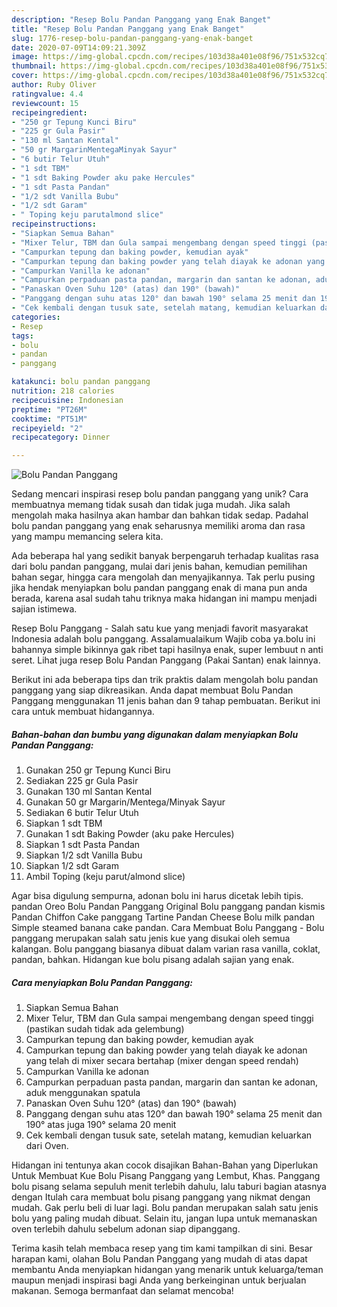 ```yaml
---
description: "Resep Bolu Pandan Panggang yang Enak Banget"
title: "Resep Bolu Pandan Panggang yang Enak Banget"
slug: 1776-resep-bolu-pandan-panggang-yang-enak-banget
date: 2020-07-09T14:09:21.309Z
image: https://img-global.cpcdn.com/recipes/103d38a401e08f96/751x532cq70/bolu-pandan-panggang-foto-resep-utama.jpg
thumbnail: https://img-global.cpcdn.com/recipes/103d38a401e08f96/751x532cq70/bolu-pandan-panggang-foto-resep-utama.jpg
cover: https://img-global.cpcdn.com/recipes/103d38a401e08f96/751x532cq70/bolu-pandan-panggang-foto-resep-utama.jpg
author: Ruby Oliver
ratingvalue: 4.4
reviewcount: 15
recipeingredient:
- "250 gr Tepung Kunci Biru"
- "225 gr Gula Pasir"
- "130 ml Santan Kental"
- "50 gr MargarinMentegaMinyak Sayur"
- "6 butir Telur Utuh"
- "1 sdt TBM"
- "1 sdt Baking Powder aku pake Hercules"
- "1 sdt Pasta Pandan"
- "1/2 sdt Vanilla Bubu"
- "1/2 sdt Garam"
- " Toping keju parutalmond slice"
recipeinstructions:
- "Siapkan Semua Bahan"
- "Mixer Telur, TBM dan Gula sampai mengembang dengan speed tinggi (pastikan sudah tidak ada gelembung)"
- "Campurkan tepung dan baking powder, kemudian ayak"
- "Campurkan tepung dan baking powder yang telah diayak ke adonan yang telah di mixer secara bertahap (mixer dengan speed rendah)"
- "Campurkan Vanilla ke adonan"
- "Campurkan perpaduan pasta pandan, margarin dan santan ke adonan, aduk menggunakan spatula"
- "Panaskan Oven Suhu 120° (atas) dan 190° (bawah)"
- "Panggang dengan suhu atas 120° dan bawah 190° selama 25 menit dan 190° atas juga 190° selama 20 menit"
- "Cek kembali dengan tusuk sate, setelah matang, kemudian keluarkan dari Oven."
categories:
- Resep
tags:
- bolu
- pandan
- panggang

katakunci: bolu pandan panggang 
nutrition: 218 calories
recipecuisine: Indonesian
preptime: "PT26M"
cooktime: "PT51M"
recipeyield: "2"
recipecategory: Dinner

---
```



![Bolu Pandan Panggang](https://img-global.cpcdn.com/recipes/103d38a401e08f96/751x532cq70/bolu-pandan-panggang-foto-resep-utama.jpg)

Sedang mencari inspirasi resep bolu pandan panggang yang unik? Cara membuatnya memang tidak susah dan tidak juga mudah. Jika salah mengolah maka hasilnya akan hambar dan bahkan tidak sedap. Padahal bolu pandan panggang yang enak seharusnya memiliki aroma dan rasa yang mampu memancing selera kita.

Ada beberapa hal yang sedikit banyak berpengaruh terhadap kualitas rasa dari bolu pandan panggang, mulai dari jenis bahan, kemudian pemilihan bahan segar, hingga cara mengolah dan menyajikannya. Tak perlu pusing jika hendak menyiapkan bolu pandan panggang enak di mana pun anda berada, karena asal sudah tahu triknya maka hidangan ini mampu menjadi sajian istimewa.

Resep Bolu Panggang - Salah satu kue yang menjadi favorit masyarakat Indonesia adalah bolu panggang. Assalamualaikum Wajib coba ya.bolu ini bahannya simple bikinnya gak ribet tapi hasilnya enak, super lembuut n anti seret. Lihat juga resep Bolu Pandan Panggang (Pakai Santan) enak lainnya.


Berikut ini ada beberapa tips dan trik praktis dalam mengolah bolu pandan panggang yang siap dikreasikan. Anda dapat membuat Bolu Pandan Panggang menggunakan 11 jenis bahan dan 9 tahap pembuatan. Berikut ini cara untuk membuat hidangannya.

<!--inarticleads1-->

##### Bahan-bahan dan bumbu yang digunakan dalam menyiapkan Bolu Pandan Panggang:

1. Gunakan 250 gr Tepung Kunci Biru
1. Sediakan 225 gr Gula Pasir
1. Gunakan 130 ml Santan Kental
1. Gunakan 50 gr Margarin/Mentega/Minyak Sayur
1. Sediakan 6 butir Telur Utuh
1. Siapkan 1 sdt TBM
1. Gunakan 1 sdt Baking Powder (aku pake Hercules)
1. Siapkan 1 sdt Pasta Pandan
1. Siapkan 1/2 sdt Vanilla Bubu
1. Siapkan 1/2 sdt Garam
1. Ambil  Toping (keju parut/almond slice)


Agar bisa digulung sempurna, adonan bolu ini harus dicetak lebih tipis. pandan Oreo Bolu Pandan Panggang Original Bolu panggang pandan kismis Pandan Chiffon Cake panggang Tartine Pandan Cheese Bolu milk pandan Simple steamed banana cake pandan. Cara Membuat Bolu Panggang - Bolu panggang merupakan salah satu jenis kue yang disukai oleh semua kalangan. Bolu panggang biasanya dibuat dalam varian rasa vanilla, coklat, pandan, bahkan. Hidangan kue bolu pisang adalah sajian yang enak. 

<!--inarticleads2-->

##### Cara menyiapkan Bolu Pandan Panggang:

1. Siapkan Semua Bahan
1. Mixer Telur, TBM dan Gula sampai mengembang dengan speed tinggi (pastikan sudah tidak ada gelembung)
1. Campurkan tepung dan baking powder, kemudian ayak
1. Campurkan tepung dan baking powder yang telah diayak ke adonan yang telah di mixer secara bertahap (mixer dengan speed rendah)
1. Campurkan Vanilla ke adonan
1. Campurkan perpaduan pasta pandan, margarin dan santan ke adonan, aduk menggunakan spatula
1. Panaskan Oven Suhu 120° (atas) dan 190° (bawah)
1. Panggang dengan suhu atas 120° dan bawah 190° selama 25 menit dan 190° atas juga 190° selama 20 menit
1. Cek kembali dengan tusuk sate, setelah matang, kemudian keluarkan dari Oven.


Hidangan ini tentunya akan cocok disajikan Bahan-Bahan yang Diperlukan Untuk Membuat Kue Bolu Pisang Panggang yang Lembut, Khas. Panggang bolu pisang selama sepuluh menit terlebih dahulu, lalu taburi bagian atasnya dengan Itulah cara membuat bolu pisang panggang yang nikmat dengan mudah. Gak perlu beli di luar lagi. Bolu pandan merupakan salah satu jenis bolu yang paling mudah dibuat. Selain itu, jangan lupa untuk memanaskan oven terlebih dahulu sebelum adonan siap dipanggang. 

Terima kasih telah membaca resep yang tim kami tampilkan di sini. Besar harapan kami, olahan Bolu Pandan Panggang yang mudah di atas dapat membantu Anda menyiapkan hidangan yang menarik untuk keluarga/teman maupun menjadi inspirasi bagi Anda yang berkeinginan untuk berjualan makanan. Semoga bermanfaat dan selamat mencoba!
